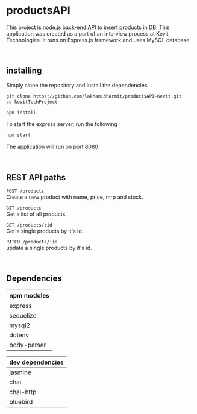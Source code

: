 # productsAPI
This project is node.js back-end API to insert products in DB. This application was created as a part of an interview process at Kevit Technologies. It runs on Express.js framework and uses MySQL database.

<br/>


## installing
Simply clone the repository and install the dependencies.

```bash
git clone https://github.com/lakhanidharmit/productsAPI-Kevit.git
cd kevitTechProject
```

```bash
npm install
```

To start the express server, run the following

```bash
npm start
```

The application will run on port 8080

<br/>

## REST API paths

`POST /products`<br/>
Create a new product with name, price, mrp and stock.<br/>

`GET /products`<br/>
Get a list of all products.<br/>

`GET /products/:id`<br/>
Get a single products by it's id.<br/>

`PATCH /products/:id`<br/>
update a single products by it's id.<br/>




<br/>

## Dependencies

|npm modules|
|-|
|express|
|sequelize|
|mysql2|
|dotenv|
|body-parser|

|dev dependencies|
|-|
|jasmine|
|chai|
|chai-http|
|bluebird|

